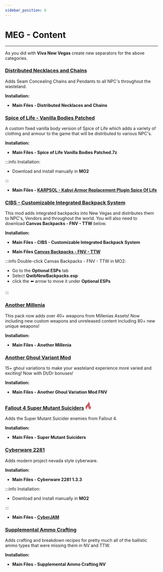 ```yaml
---
sidebar_position: 6
---
```


# MEG - Content

---

As you did with **Viva New Vegas** create new separators for the above categories.

### [Distributed Necklaces and Chains](https://www.nexusmods.com/newvegas/mods/56198)

Adds Seam Concealing Chains and Pendants to all NPC's throughout the wasteland.

**Installation:**

- **Main Files - Distributed Necklaces and Chains**


### [Spice of Life - Vanilla Bodies Patched](https://drive.google.com/file/d/1znZsWWDl_o8HgXwjDmD1IXPXLG0jR2c2/view?usp=sharing)

A custom fixed vanilla body version of Spice of Life which adds a variety of clothing and armour to the game that will be distributed to various NPC's.

**Installation:**

- **Main Files - Spice of Life Vanilla Bodies Patched.7z**

:::info Installation:

- Download and install manually in **MO2**

:::

- **Main Files - [KARPSOL - Kabyi Armor Replacement Plugin Spice Of Life](https://www.nexusmods.com/newvegas/mods/75618?tab=files)**


### [CIBS - Customizable Integrated Backpack System](https://www.nexusmods.com/newvegas/mods/75218)

This mod adds integrated backpacks into New Vegas and distributes them to NPC's, Vendors and throughout the world. You will also need to download **Canvas Backpacks - FNV - TTW** below.

**Installation:**

- **Main Files - CIBS - Customizable Integrated Backpack System**

- **Main Files [Canvas Backpacks - FNV - TTW](https://www.nexusmods.com/newvegas/mods/71510)**

:::info Double-click Canvas Backpacks - FNV - TTW in MO2:

- Go to the **Optional ESPs** tab 
- Select **QwibNewBackpacks.esp**  
- click the ⬅️ arrow to move it under **Optional ESPs**

:::

### [Another Millenia](https://www.nexusmods.com/newvegas/mods/76133)

This pack now adds over 40+ weapons from Millenias Assets! Now including new custom weapons and unreleased content including 80+ new unique weapons! 

**Installation:**

- **Main Files - Another Millenia**


### [Another Ghoul Variant Mod](https://www.nexusmods.com/newvegas/mods/82237)

15+ ghoul variations to make your wasteland experience more varied and exciting! Now with Dt/Dr bonuses!

**Installation:**

- **Main Files - Another Ghoul Variation Mod FNV**


### [Fallout 4 Super Mutant Suiciders](https://www.nexusmods.com/newvegas/mods/70256) ![](../static/img/Difficulty.png)

Adds the Super Mutant Suicider enemies from Fallout 4. 

**Installation:**

- **Main Files -  Super Mutant Suiciders**


### [Cyberware 2281](https://mod.pub/falloutnv/15/files)

Adds modern project nevada style cyberware.

**Installation:**

- **Main Files - Cyberware 2281 1.3.3**

:::info Installation:

- Download and install manually in **MO2**

:::

- **Main Files - [CyberJAM](https://www.nexusmods.com/newvegas/mods/74655?tab=files)**


### [Supplemental Ammo Crafting](https://www.nexusmods.com/newvegas/mods/76175)

Adds crafting and breakdown recipes for pretty much all of the ballistic ammo types that were missing them in NV and TTW. 

**Installation:**

- **Main Files -  Supplemental Ammo Crafting NV**